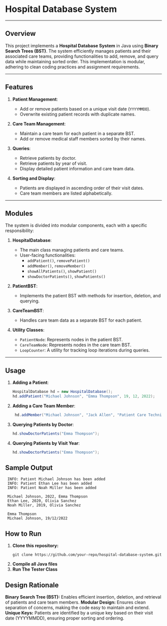 # Hospital Database System

---

## Overview
This project implements a **Hospital Database System** in Java using **Binary Search Trees (BST)**. The system efficiently manages patients and their associated care teams, providing functionalities to add, remove, and query data while maintaining sorted order. This implementation is modular, adhering to clean coding practices and assignment requirements.

---

## Features
1. **Patient Management**:
   - Add or remove patients based on a unique visit date (`YYYYMMDD`).
   - Overwrite existing patient records with duplicate names.

2. **Care Team Management**:
   - Maintain a care team for each patient in a separate BST.
   - Add or remove medical staff members sorted by their names.

3. **Queries**:
   - Retrieve patients by doctor.
   - Retrieve patients by year of visit.
   - Display detailed patient information and care team data.

4. **Sorting and Display**:
   - Patients are displayed in ascending order of their visit dates.
   - Care team members are listed alphabetically.

---

## Modules
The system is divided into modular components, each with a specific responsibility:

1. **HospitalDatabase**:
   - The main class managing patients and care teams.
   - User-facing functionalities:
     - `addPatient()`, `removePatient()`
     - `addMember()`, `removeMember()`
     - `showAllPatients()`, `showPatient()`
     - `showDoctorPatients()`, `showPatients()`

2. **PatientBST**:
   - Implements the patient BST with methods for insertion, deletion, and querying.

3. **CareTeamBST**:
   - Handles care team data as a separate BST for each patient.

4. **Utility Classes**:
   - `PatientNode`: Represents nodes in the patient BST.
   - `CareTeamNode`: Represents nodes in the care team BST.
   - `LoopCounter`: A utility for tracking loop iterations during queries.

---

## Usage
1. **Adding a Patient**:
   ```java
   HospitalDatabase hd = new HospitalDatabase();
   hd.addPatient("Michael Johnson", "Emma Thompson", 19, 12, 2022);
   ```

2. **Adding a Care Team Member**:
   ``` java
    hd.addMember("Michael Johnson", "Jack Allen", "Patient Care Technician");
   ```

3. **Querying Patients by Doctor**:
   ``` java
   hd.showDoctorPatients("Emma Thompson");
   ```

4. **Querying Patients by Visit Year**:
   ```java
   hd.showDoctorPatients("Emma Thompson");
   ```

## Sample Output
   ```text
    INFO: Patient Michael Johnson has been added
    INFO: Patient Ethan Lee has been added
    INFO: Patient Noah Miller has been added
    
    Michael Johnson, 2022, Emma Thompson
    Ethan Lee, 2020, Olivia Sanchez
    Noah Miller, 2019, Olivia Sanchez
    
    Emma Thompson
    Michael Johnson, 19/12/2022
   ```
## How to Run

1. **Clone this repository:**
   ``` git
   git clone https://github.com/your-repo/hospital-database-system.git
   ```
2. **Compile all Java files**
3. **Run The Tester Class**

## Design Rationale

**Binary Search Tree (BST):** Enables efficient insertion, deletion, and retrieval of patients and care team members.
**Modular Design:** Ensures clean separation of concerns, making the code easy to maintain and extend.
**Unique Keys:** Patients are identified by a unique key based on their visit date (YYYYMMDD), ensuring proper sorting and ordering.


   

